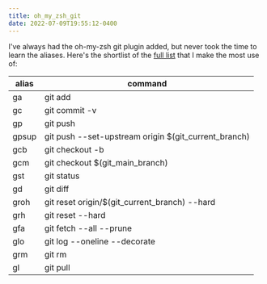 ```yaml
---
title: oh_my_zsh_git
date: 2022-07-09T19:55:12-0400
---
```


I've always had the oh-my-zsh git plugin added, but never took the time to learn
the aliases.  Here's the shortlist of the [full list](https://github.com/ohmyzsh/ohmyzsh/tree/master/plugins/git) 
that I make the most use of:

| alias | command                                              |
| ----- | -------                                              |
| ga    | git add                                              |
| gc    | git commit -v                                        |
| gp    | git push                                             |
| gpsup | git push --set-upstream origin $(git_current_branch) |
| gcb   | git checkout -b                                      |
| gcm   | git checkout $(git_main_branch)                      |
| gst   | git status                                           |
| gd    | git diff                                             |
| groh  | git reset origin/$(git_current_branch) --hard        |
| grh   | git reset --hard                                     |
| gfa   | git fetch --all --prune                              |
| glo   | git log --oneline --decorate                         |
| grm   | git rm                                               |
| gl    | git pull                                             |

